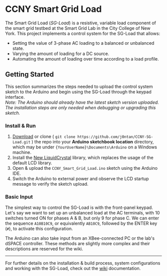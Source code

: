# CCNY Smart Grid Load

The Smart Grid Load (*SG-Load*) is a resistive, variable load component of the smart grid testbed at the Smart Grid Lab in the City College of New York. This project implements a control system for the SG-Load that allows:

* Setting the value of 3-phase AC loading to a balanced or unbalanced state.
* Varying the amount of loading for a DC source.
* Automating the amount of loading over time according to a load profile.

## Getting Started
This section summarizes the steps needed to upload the control system sketch to the Arduino and begin using the SG-Load through the keypad interface.\
*Note: The Arduino should already have the latest sketch version uploaded. The installation steps are only needed when debugging or upgrading this sketch.*

### Install & Run
1. [Download](https://github.com/j0ntan/CCNY-SG-Load/archive/master.zip) or clone ( `git clone https://github.com/j0ntan/CCNY-SG-Load.git` ) the repo into your **Arduino sketchbook location** directory, which may be under `{YourUserName}\Documents\Arduino` on a Windows machine.
2. Install the [New LiquidCrystal](https://bitbucket.org/fmalpartida/new-liquidcrystal) library, which replaces the usage of the default LCD library.
3. Open & upload the `CCNY_Smart_Grid_Load.ino` sketch using the Arduino IDE.
4. Switch the Arduino to external power and observe the LCD startup message to verify the sketch upload.

### Basic Input
The simplest way to control the SG-Load is with the front-panel keypad. Let's say we want to set up an unbalanced load at the AC terminals, with 10 switches turned ON for phases A & B, but only 9 for phase C. We can enter the sequence `A10B10C9`, or equivalently `AB10C9`, followed by the ENTER key (`#`), to activate this configuration.

The Arduino can also take input from an XBee-connected PC or the lab's dSPACE controller. These methods are slightly more complex and their descriptions are reserved for the wiki.

---
For further details on the installation & build process, system configurations and working with the SG-Load, check out the [wiki](https://github.com/j0ntan/CCNY-SG-Load/docs/wiki) documentation.